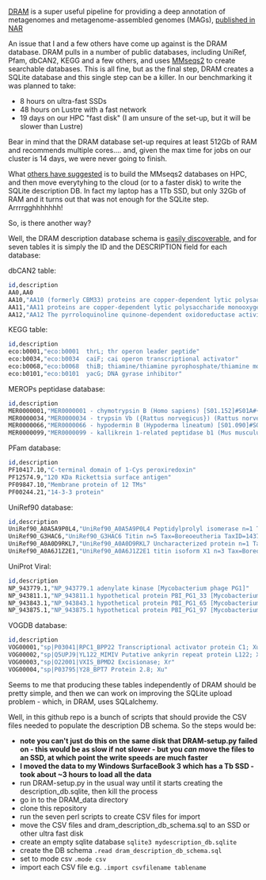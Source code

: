 [DRAM](https://github.com/shafferm/DRAM) is a super useful pipeline for providing a deep annotation of metagenomes and metagenome-assembled genomes (MAGs), [published in NAR](https://academic.oup.com/nar/article/48/16/8883/5884738)

An issue that I and a few others have come up against is the DRAM database. DRAM pulls in a number of public databases, including UniRef, Pfam, dbCAN2, KEGG and a few others, and uses [MMseqs2](https://github.com/soedinglab/MMseqs2) to create searchable databases. This is all fine, but as the final step, DRAM creates a SQLite database and this single step can be a killer. In our benchmarking it was planned to take:

* 8 hours on ultra-fast SSDs
* 48 hours on Lustre with a fast network
* 19 days on our HPC "fast disk" (I am unsure of the set-up, but it will be slower than Lustre)

Bear in mind that the DRAM database set-up requires at least 512Gb of RAM and recommends multiple cores.... and, given the max time for jobs on our cluster is 14 days, we were never going to finish.

What [others have suggested](https://github.com/shafferm/DRAM/issues/26#issuecomment-702656498) is to build the MMseqs2 databases on HPC, and then move everytyhing to the cloud (or to a faster disk) to write the SQLite description DB. In fact my laptop has a 1Tb SSD, but only 32Gb of RAM and it turns out that was not enough for the SQLite step. Arrrrgghhhhhhh!

So, is there another way?

Well, the DRAM description database schema is [easily discoverable](https://github.com/mw55309/DRAM_hacks/blob/main/dram_description_db_schema.sql), and for seven tables it is simply the ID and the DESCRIPTION field for each database:

dbCAN2 table:
```sh
id,description
AA0,AA0
AA10,"AA10 (formerly CBM33) proteins are copper-dependent lytic polysaccharide monooxygenases (LPMOs); some proteins have been shown to act on chitin, others on cellulose; lytic cellulose monooxygenase (C1-hydroxylating) (EC 1.14.99.54); lytic cellulose monooxygenase (C4-dehydrogenating)(EC 1.14.99.56); lytic chitin monooxygenase (EC 1.14.99.53)"
AA11,"AA11 proteins are copper-dependent lytic polysaccharide monooxygenases (LPMOs); cleavage of chitin chains with oxidation of C-1 has been demonstrated for a AA11 LPMO from Aspergillus oryzae;"
AA12,"AA12 The pyrroloquinoline quinone-dependent oxidoreductase activity was demonstrated for the CC1G_09525 protein of Coprinopsis cinerea."
```

KEGG table:
```sh
id,description
eco:b0001,"eco:b0001  thrL; thr operon leader peptide"
eco:b0034,"eco:b0034  caiF; cai operon transcriptional activator"
eco:b0068,"eco:b0068  thiB; thiamine/thiamine pyrophosphate/thiamine monophosphate ABC transporter periplasmic binding protein"
eco:b0101,"eco:b0101  yacG; DNA gyrase inhibitor"
```

MEROPs peptidase database:
```sh
id,description
MER0000001,"MER0000001 - chymotrypsin B (Homo sapiens) [S01.152]#S01A#{peptidase unit: 34-263}~source CTRB_HUMAN~"
MER0000034,"MER0000034 - trypsin Vb ({Rattus norvegicus}) (Rattus norvegicus) [S01.093]#S01A#{peptidase unit: 25-246}~source TRYB_RAT~"
MER0000066,"MER0000066 - hypodermin B (Hypoderma lineatum) [S01.090]#S01A#{peptidase unit: 31-256}~source HYPB_HYPLI~"
MER0000099,"MER0000099 - kallikrein 1-related peptidase b1 (Mus musculus) [S01.164]#S01A#{peptidase unit: 25-260}~source KLK1_MOUSE~"
```

PFam database:
```sh
id,description
PF10417.10,"C-terminal domain of 1-Cys peroxiredoxin"
PF12574.9,"120 KDa Rickettsia surface antigen"
PF09847.10,"Membrane protein of 12 TMs"
PF00244.21,"14-3-3 protein"
```

UniRef90 database:
```sh
id,description
UniRef90_A0A5A9P0L4,"UniRef90_A0A5A9P0L4 Peptidylprolyl isomerase n=1 Tax=Triplophysa tibetana TaxID=1572043 RepID=A0A5A9P0L4_9TELE"
UniRef90_G3HAC6,"UniRef90_G3HAC6 Titin n=5 Tax=Boreoeutheria TaxID=1437010 RepID=G3HAC6_CRIGR"
UniRef90_A0A0D9RKL7,"UniRef90_A0A0D9RKL7 Uncharacterized protein n=1 Tax=Chlorocebus sabaeus TaxID=60711 RepID=A0A0D9RKL7_CHLSB"
UniRef90_A0A6J1Z2E1,"UniRef90_A0A6J1Z2E1 titin isoform X1 n=3 Tax=Boreoeutheria TaxID=1437010 RepID=A0A6J1Z2E1_ACIJB"
```

UniProt Viral:
```sh
id,description
NP_943779.1,"NP_943779.1 adenylate kinase [Mycobacterium phage PG1]"
NP_943811.1,"NP_943811.1 hypothetical protein PBI_PG1_33 [Mycobacterium phage PG1]"
NP_943843.1,"NP_943843.1 hypothetical protein PBI_PG1_65 [Mycobacterium phage PG1]"
NP_943875.1,"NP_943875.1 hypothetical protein PBI_PG1_97 [Mycobacterium phage PG1]"
```

VOGDB database:
```sh
id,description
VOG00001,"sp|P03041|RPC1_BPP22 Transcriptional activator protein C1; Xu"
VOG00002,"sp|Q5UPJ9|YL122_MIMIV Putative ankyrin repeat protein L122; Xh"
VOG00003,"sp|O22001|VXIS_BPMD2 Excisionase; Xr"
VOG00004,"sp|P03795|Y28_BPT7 Protein 2.8; Xu"
```

Seems to me that producing these tables independently of DRAM should be pretty simple, and then we can work on improving the SQLite upload problem - which, in DRAM, uses SQLalchemy.

Well, in this github repo is a bunch of scripts that should provide the CSV files needed to populate the description DB schema. So the steps would be:


* __note you can't just do this on the same disk that DRAM-setup.py failed on - this would be as slow if not slower - but you _can_ move the files to an SSD, at which point the write speeds are much faster__
* __I moved the data to my Windows SurfaceBook 3 which has a Tb SSD - took about ~3 hours to load all the data__
* run DRAM-setup.py in the usual way until it starts creating the description_db.sqlite, then kill the process
* go in to the DRAM_data directory
* clone this repository
* run the seven perl scripts to create CSV files for import
* move the CSV files and dram_description_db_schema.sql to an SSD or other ultra fast disk
* create an empty sqlite database ```sqlite3 mydescription_db.sqlite```
* create the DB schema ```.read dram_description_db_schema.sql```
* set to mode csv ```.mode csv```
* import each CSV file e.g. ```.import csvfilename tablename```

